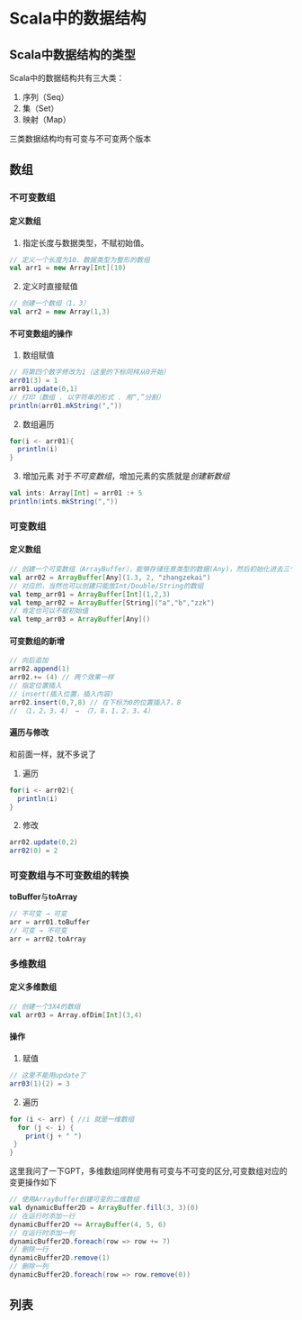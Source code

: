# Scala中的数据结构
## Scala中数据结构的类型
Scala中的数据结构共有三大类：
1. 序列（Seq）
2. 集（Set）
3. 映射（Map）

三类数据结构均有可变与不可变两个版本
## 数组
### 不可变数组
#### 定义数组
1. 指定长度与数据类型，不赋初始值。
```scala
// 定义一个长度为10、数据类型为整形的数组
val arr1 = new Array[Int](10)
```
2. 定义时直接赋值
```scala
// 创建一个数组（1，3）
val arr2 = new Array(1,3)
```
#### 不可变数组的操作
1. 数组赋值
```scala
// 将第四个数字修改为1（这里的下标同样从0开始）
arr01(3) = 1
arr01.update(0,1)
// 打印（数组 . 以字符串的形式 . 用“,”分割）
println(arr01.mkString(","))
```
2. 数组遍历
```scala
for(i <- arr01){
  println(i)
}
```
3. 增加元素
对于*不可变数组*，增加元素的实质就是*创建新数组*
```scala
val ints: Array[Int] = arr01 :+ 5
println(ints.mkString(","))
```
### 可变数组
#### 定义数组
```scala
// 创建一个可变数组（ArrayBuffer），能够存储任意类型的数据(Any)，然后初始化进去三个值
val arr02 = ArrayBuffer[Any](1.3, 2, "zhangzekai")
// 对应的，当然也可以创建只能放Int/Double/String的数组
val temp_arr01 = ArrayBuffer[Int](1,2,3)
val temp_arr02 = ArrayBuffer[String]("a","b","zzk")
// 肯定也可以不赋初始值
val temp_arr03 = ArrayBuffer[Any]()
```
#### 可变数组的新增
```scala
// 向后追加
arr02.append(1)
arr02.+= (4) // 两个效果一样
// 指定位置插入
// insert(插入位置，插入内容)
arr02.insert(0,7,8) // 在下标为0的位置插入7，8 
// （1，2，3，4） → （7，8，1，2，3，4）
```
#### 遍历与修改
和前面一样，就不多说了
1. 遍历
```scala
for(i <- arr02){
  println(i)
}
```
2. 修改
```scala
arr02.update(0,2)
arr02(0) = 2
```
### 可变数组与不可变数组的转换
**toBuffer**与**toArray**

```scala
// 不可变 → 可变
arr = arr01.toBuffer
// 可变 → 不可变
arr = arr02.toArray
```
### 多维数组
#### 定义多维数组
```scala
// 创建一个3X4的数组
val arr03 = Array.ofDim[Int](3,4)
```

#### 操作
1. 赋值
```scala
// 这里不能用update了
arr03(1)(2) = 3 
```

2. 遍历
```scala
for (i <- arr) { //i 就是一维数组
  for (j <- i) {
    print(j + " ")
 }
}
```
这里我问了一下GPT，多维数组同样使用有可变与不可变的区分,可变数组对应的变更操作如下
```scala
// 使用ArrayBuffer创建可变的二维数组
val dynamicBuffer2D = ArrayBuffer.fill(3, 3)(0)
// 在运行时添加一行
dynamicBuffer2D += ArrayBuffer(4, 5, 6)
// 在运行时添加一列
dynamicBuffer2D.foreach(row => row += 7)
// 删除一行
dynamicBuffer2D.remove(1)
// 删除一列
dynamicBuffer2D.foreach(row => row.remove(0))
```

## 列表